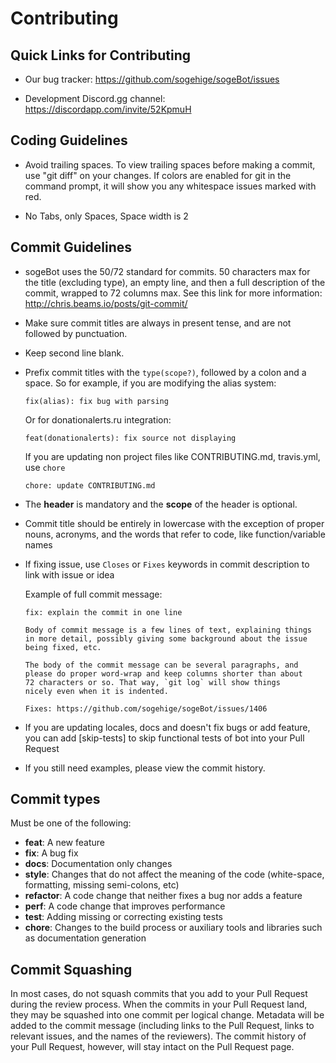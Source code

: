 Contributing
============

Quick Links for Contributing
----------------------------

- Our bug tracker:
  https://github.com/sogehige/sogeBot/issues

- Development Discord.gg channel:
  https://discordapp.com/invite/52KpmuH

Coding Guidelines
-----------------

- Avoid trailing spaces.  To view trailing spaces before making a
  commit, use "git diff" on your changes.  If colors are enabled for
  git in the command prompt, it will show you any whitespace issues
  marked with red.

- No Tabs, only Spaces, Space width is 2

Commit Guidelines
-----------------

- sogeBot uses the 50/72 standard for commits.  50 characters max
  for the title (excluding type), an empty line, and then a
  full description of the commit, wrapped to 72 columns max.  See this
  link for more information: http://chris.beams.io/posts/git-commit/

- Make sure commit titles are always in present tense, and are not
  followed by punctuation.

- Keep second line blank.

- Prefix commit titles with the `type(scope?)`, followed by a colon and a
  space. So for example, if you are modifying the alias system:

    `fix(alias): fix bug with parsing`

  Or for donationalerts.ru integration:

    `feat(donationalerts): fix source not displaying`

  If you are updating non project files like CONTRIBUTING.md, travis.yml, use `chore`

    `chore: update CONTRIBUTING.md`

- The **header** is mandatory and the **scope** of the header is optional.

- Commit title should be entirely in lowercase with the exception of proper
  nouns, acronyms, and the words that refer to code, like function/variable names

- If fixing issue, use `Closes` or `Fixes` keywords in commit description to
  link with issue or idea

  Example of full commit message:

    ```text
    fix: explain the commit in one line

    Body of commit message is a few lines of text, explaining things
    in more detail, possibly giving some background about the issue
    being fixed, etc.

    The body of the commit message can be several paragraphs, and
    please do proper word-wrap and keep columns shorter than about
    72 characters or so. That way, `git log` will show things
    nicely even when it is indented.

    Fixes: https://github.com/sogehige/sogeBot/issues/1406
    ```

- If you are updating locales, docs and doesn't fix bugs or add feature, you can
  add [skip-tests] to skip functional tests of bot into your Pull Request

- If you still need examples, please view the commit history.

Commit types
------------

Must be one of the following:

- **feat**: A new feature
- **fix**: A bug fix
- **docs**: Documentation only changes
- **style**: Changes that do not affect the meaning of the code (white-space,
  formatting, missing semi-colons, etc)
- **refactor**: A code change that neither fixes a bug nor adds a feature
- **perf**: A code change that improves performance
- **test**: Adding missing or correcting existing tests
- **chore**: Changes to the build process or auxiliary tools and libraries such
  as documentation generation

Commit Squashing
----------------

In most cases, do not squash commits that you add to your Pull Request during
the review process. When the commits in your Pull Request land, they may be
squashed into one commit per logical change. Metadata will be added to the
commit message (including links to the Pull Request, links to relevant issues,
and the names of the reviewers). The commit history of your Pull Request,
however, will stay intact on the Pull Request page.